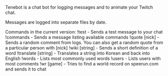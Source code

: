Tenebot is a chat bot for logging messages and to animate your Twitch chat.

Messages are logged into separate files by date.

Commands in the current version:
!test                  - Sends a test message to your chat
!commands              - Sends a message listing available commands
!quote [nick]          - Sends a random comment from logs. You can also get a random quote from a particular person with  [nick]
!wiki [string]         - Sends a short definition of a word
!translate [string]    - Translates a string into Korean and back into English
!words                 - Lists most commonly used words
!users                 - Lists users with most comments
!wr [game]             - Tries to find a world record on speerun.com and sends it to chat
